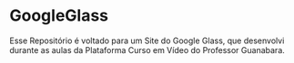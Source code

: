# GoogleGlass
Esse Repositório é voltado para um Site do Google Glass, que desenvolvi durante as aulas da Plataforma Curso em Vídeo do Professor Guanabara.
